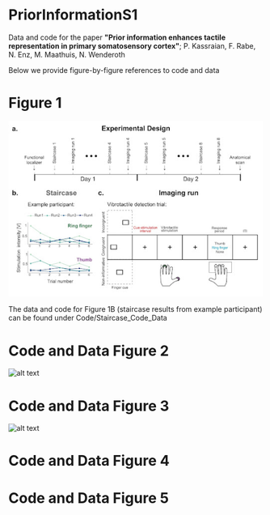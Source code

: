 # PriorInformationS1
Data and code for the paper **"Prior information enhances tactile representation in primary somatosensory cortex"**; 
P. Kassraian, F. Rabe, N. Enz, M. Maathuis, N. Wenderoth

Below we provide figure-by-figure references to code and data

# Figure 1

![alt text](https://github.com/Pegahka/PriorInformationS1/blob/main/Figures/Fig1_ms.jpeg)

The data and code for Figure 1B (staircase results from example participant) can be found under Code/Staircase_Code_Data

# Code and Data Figure 2

![alt text](https://github.com/Pegahka/PriorInformationS1/blob/main/Figures/Fig2.jpeg)


# Code and Data Figure 3

![alt text](https://github.com/Pegahka/PriorInformationS1/blob/main/Figures/Fig3.jpeg)


# Code and Data Figure 4

# Code and Data Figure 5



